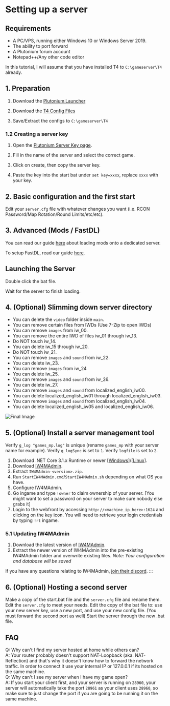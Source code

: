 # Setting up a server

## Requirements

* A PC/VPS, running either Windows 10 or Windows Server 2019.
* The ability to port forward
* A Plutonium forum account
* Notepad++/Any other code editor


In this tutorial, I will assume that you have installed T4 to `C:\gameserver\T4` already.

## 1. Preparation

1. Download the [Plutonium Launcher](https://cdn.plutonium.pw/updater/plutonium.exe)

2. Download the [T4 Config Files](https://github.com/xerxes-at/T4ServerConfigs/archive/refs/heads/main.zip)

4. Save/Extract the configs to `C:\gameserver\T4`

### 1.2 Creating a server key

1. Open the [Plutonium Server Key page](https://platform.plutonium.pw/serverkeys).

2. Fill in the name of the server and select the correct game.

3. Click on create, then copy the server key.

4. Paste the key into the start bat under `set key=xxxx`, replace `xxxx` with your key.

## 2. Basic configuration and the first start

Edit your `server.cfg` file with whatever changes you want (i.e. RCON Password/Map Rotation/Round Limits/etc/etc).

## 3. Advanced (Mods / FastDL)

You can read our guide [here](loading-mods) about loading mods onto a dedicated server.

To setup FastDL, read our guide [here](fastdl).

## Launching the Server

Double click the bat file.

Wait for the server to finish loading.

## 4. (Optional) Slimming down server directory

* You can delete the `video` folder inside `main`.
* You can remove certain files from IWDs (Use 7-Zip to open IWDs)
* You can remove `images` from iw_00.
* You can remove the entire IWD of files iw_01 through iw_13.
* Do NOT touch iw_14.
* You can delete iw_15 through iw_20.
* Do NOT touch iw_21.
* You can remove `images` and `sound` from iw_22.
* You can delete iw_23.
* You can remove `images` from iw_24
* You can delete iw_25.
* You can remove `images` and `sound` from iw_26.
* You can delete iw_27.
* You can remove `images` and `sound` from localized_english_iw00.
* You can delete localized_english_iw01 through localized_english_iw03.
* You can remove `images` and `sound` from localized_english_iw04.
* You can delete localized_english_iw05 and localized_english_iw06.

![Final Image](https://i.imgur.com/Na25CV0.png)

## 5. (Optional) Install a server management tool

Verify `g_log "games_mp.log"` is unique (rename `games_mp` with your server name for example).
Verify `g_logSync` is set to `1`.
Verify `logfile` is set to `2`.
1. Download .NET Core 3.1.x Runtime or newer [[Windows](https://dotnet.microsoft.com/download/dotnet-core/thank-you/runtime-aspnetcore-3.1.4-windows-hosting-bundle-installer)]/[[Linux](https://docs.microsoft.com/en-us/dotnet/core/install/linux-package-manager-ubuntu-1910)].
2. Download [IW4MAdmin](https://github.com/RaidMax/IW4M-Admin/releases).
3. Extract `IW4MAdmin-<version>.zip`.
4. Run `StartIW4MAdmin.cmd`/`StartIW4MAdmin.sh` depending on what OS you have.
5. Configure IW4MAdmin.
6. Go ingame and type `!owner` to claim ownership of your server. [You might want to set a password on your server to make sure nobody else grabs it]
7. Login to the webfront by accessing `http://<machine_ip_here>:1624` and clicking on the key icon. You will need to retrieve your login credentials by typing `!rt` ingame.

### 5.1 Updating IW4MAdmin
1. Download the latest version of [IW4MAdmin](https://github.com/RaidMax/IW4M-Admin/releases).
2. Extract the newer version of IW4MAdmin into the pre-existing IW4MAdmin folder and overwrite existing files.
*Note: Your configuration and database will be saved*

If you have any questions relating to IW4MAdmin, [join their discord](https://discord.gg/ZZFK5p3).
:::

## 6. (Optional) Hosting a second server
Make a copy of the start.bat file and the `server.cfg` file and rename them.
Edit the `server.cfg` to meet your needs.
Edit the copy of the bat file to: use your new server key, use a new port, and use your new config file.
(You must forward the second port as well)
Start the server through the new .bat file.

## FAQ
Q: Why can't I find my server hosted at home while others can?  
A: Your router probably doesn't support NAT-Loopback (aka. NAT-Reflection) and that's why it doesn't know how to forward the network traffic. In order to connect it use your internal IP or 127.0.0.1 if its hosted on the same machine.  
Q: Why can't I see my server when I have my game open?  
A: If you start your client first, and your server is running on `28960`, your server will automatically take the port `28961` as your client uses `28960`, so make sure to just change the port if you are going to be running it on the same machine.  
